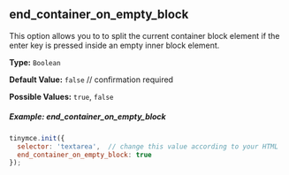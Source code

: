 ## end_container_on_empty_block

This option allows you to to split the current container block element if the enter key is pressed inside an empty inner block element.

**Type:** `Boolean`

**Default Value:** `false`  // confirmation required

**Possible Values:** `true`, `false`

##### Example: end_container_on_empty_block

```js
tinymce.init({
  selector: 'textarea',  // change this value according to your HTML
  end_container_on_empty_block: true
});
```
